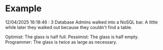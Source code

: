 # Example

<!-- replace-with-date starts -->
12/04/2025 16:18:46 : 3 Database Admins walked into a NoSQL bar. A little while later they walked out because they couldn't find a table.
<!-- replace-with-date ends -->

<!-- replace-with-joke starts -->
Optimist: The glass is half full. Pessimist: The glass is half empty. Programmer: The glass is twice as large as necessary.
<!-- replace-with-joke ends -->